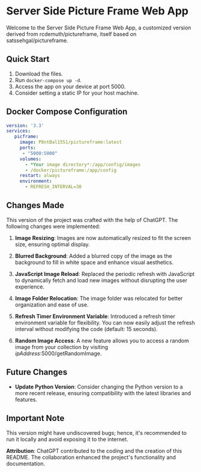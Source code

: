 # Server Side Picture Frame Web App

Welcome to the Server Side Picture Frame Web App, a customized version derived from rcdemuth/pictureframe, itself based on satssehgal/pictureframe.

## Quick Start

1. Download the files.
2. Run `docker-compose up -d`.
3. Access the app on your device at port 5000.
4. Consider setting a static IP for your host machine.

## Docker Compose Configuration

```yaml
version: '3.3'
services:
   picframe:
     image: P8ntBal1551/pictureframe:latest
     ports:
      - "5000:5000"
     volumes:
       - *Your image directory*:/app/config/images
       - /docker/pictureframe:/app/config
     restart: always
     environment:
       - REFRESH_INTERVAL=30
```

## Changes Made

This version of the project was crafted with the help of ChatGPT. The following changes were implemented:

1. **Image Resizing**: Images are now automatically resized to fit the screen size, ensuring optimal display.

2. **Blurred Background**: Added a blurred copy of the image as the background to fill in white space and enhance visual aesthetics.

3. **JavaScript Image Reload**: Replaced the periodic refresh with JavaScript to dynamically fetch and load new images without disrupting the user experience.

4. **Image Folder Relocation**: The image folder was relocated for better organization and ease of use.

5. **Refresh Timer Environment Variable**: Introduced a refresh timer environment variable for flexibility. You can now easily adjust the refresh interval without modifying the code (default: 15 seconds).

6. **Random Image Access**: A new feature allows you to access a random image from your collection by visiting *ipAddress*:5000/getRandomImage.

## Future Changes

- **Update Python Version**: Consider changing the Python version to a more recent release, ensuring compatibility with the latest libraries and features.

## Important Note

This version might have undiscovered bugs; hence, it's recommended to run it locally and avoid exposing it to the internet.

**Attribution**: ChatGPT contributed to the coding and the creation of this README. The collaboration enhanced the project's functionality and documentation.
